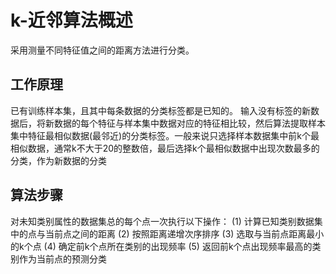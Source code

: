 # k-近邻算法概述
采用测量不同特征值之间的距离方法进行分类。

## 工作原理
已有训练样本集，且其中每条数据的分类标签都是已知的。
输入没有标签的新数据后，将新数据的每个特征与样本集中数据对应的特征相比较，然后算法提取样本集中特征最相似数据(最邻近)的分类标签。一般来说只选择样本数据集中前k个最相似数据，通常k不大于20的整数倍，最后选择k个最相似数据中出现次数最多的分类，作为新数据的分类

## 算法步骤
对未知类别属性的数据集总的每个点一次执行以下操作：
(1) 计算已知类别数据集中的点与当前点之间的距离
(2) 按照距离递增次序排序
(3) 选取与当前点距离最小的k个点
(4) 确定前k个点所在类别的出现频率
(5) 返回前k个点出现频率最高的类别作为当前点的预测分类